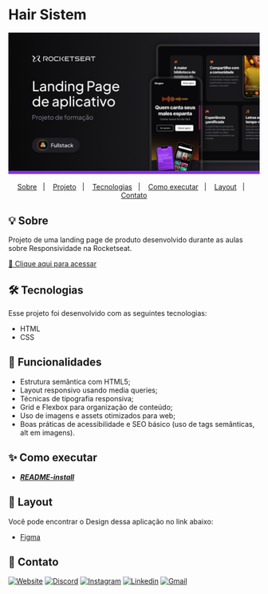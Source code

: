 # **Hair Sistem**

<!-- ![logo-rocketseat](/.github/logo-rocketseat.png) -->

![preview](/.github/preview.png)

<p align="center">
  <a href="#sobre">Sobre</a>&nbsp;&nbsp;&nbsp;|&nbsp;&nbsp;&nbsp;
  <a href="#projeto">Projeto</a>&nbsp;&nbsp;&nbsp;|&nbsp;&nbsp;&nbsp;
  <a href="#tecnologias">Tecnologias</a>&nbsp;&nbsp;&nbsp;|&nbsp;&nbsp;&nbsp;
  <a href="#como-executar">Como executar</a>&nbsp;&nbsp;&nbsp;|&nbsp;&nbsp;&nbsp;
  <a href="#layout">Layout</a>&nbsp;&nbsp;&nbsp;|&nbsp;&nbsp;&nbsp;
  <a href="#contato">Contato</a>
</p>


## 💡 **Sobre**
Projeto de uma landing page de produto desenvolvido durante as aulas sobre Responsividade na Rocketseat.

[🔗 Clique aqui para acessar](https://bamarcheti.github.io/zingen/)

<!-- 
Nesse projeto você vai desenvolver a **Landing Page** de marketing completa e responsiva de um aplicativo de karaokê chamado **Zingen**.

O objetivo é aprender e praticar técnicas de CSS e responsividade para construir um layout moderno que funcione bem em diferentes tamanhos de tela (mobile, tablet e desktop). Durante o desenvolvimento, você poderá exercitar: -->


## 🛠 **Tecnologias**

Esse projeto foi desenvolvido com as seguintes tecnologias:

- HTML  
- CSS

## 🚀 **Funcionalidades**

- Estrutura semântica com HTML5;
- Layout responsivo usando media queries;
- Técnicas de tipografia responsiva;
- Grid e Flexbox para organização de conteúdo;
- Uso de imagens e assets otimizados para web;
- Boas práticas de acessibilidade e SEO básico (uso de tags semânticas, alt em imagens).

## ✨ **Como executar**

- **_[README-install](./README-install.md)_**

## 💄 **Layout**

Você pode encontrar o Design dessa aplicação no link abaixo:

- [Figma](https://www.figma.com/proto/sveTo8hP6Bgdxi8uttqMr4/LP-de-produto--Community-?node-id=3-811&p=f&t=2GeqJ7OO6rIqCYE0-1&scaling=min-zoom&content-scaling=fixed&page-id=3%3A376&starting-point-node-id=3%3A811)

## 💛 **Contato**

[<img src='https://img.shields.io/badge/website-000000?style=for-the-badge&logo=About&logoColor=white' alt='Website' height='30'>](https://my-resume-bamarcheti.vercel.app/)
[<img src='https://img.shields.io/badge/Discord-5865F2?style=for-the-badge&logo=discord&logoColor=white' alt='Discord' height='30'>](https://discord.com/channels/@ba_marcheti#3824)
[<img src='https://img.shields.io/badge/Instagram-E4405F?style=for-the-badge&logo=instagram&logoColor=white' alt='Instagram' height='30'>](https://www.instagram.com/ba_marcheti)
[<img src='https://img.shields.io/badge/LinkedIn-0077B5?style=for-the-badge&logo=linkedin&logoColor=white' alt='Linkedin' height='30'>](https://www.linkedin.com/in/barbara-marcheti-fiorin/)
[<img src='https://img.shields.io/badge/Gmail-D14836?style=for-the-badge&logo=gmail&logoColor=white' alt='Gmail' height='30'>](bmarchetifiorin@gmail.com)